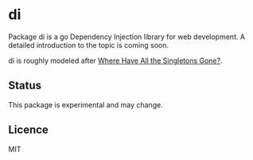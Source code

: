 # di
Package di is a go Dependency Injection library for web development. A detailed
introduction to the topic is coming soon.

di is roughly modeled after
[Where Have All the Singletons Gone?](http://misko.hevery.com/2008/08/21/where-have-all-the-singletons-gone/).

## Status
This package is experimental and may change.

## Licence
MIT

